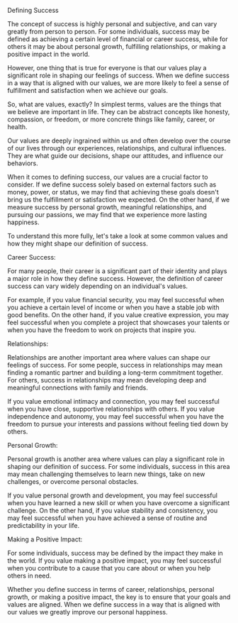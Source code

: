 Defining Success

The concept of success is highly personal and subjective, and can vary greatly from person to
person. For some individuals, success may be defined as achieving a certain level of financial or
career success, while for others it may be about personal growth, fulfilling relationships, or
making a positive impact in the world.

However, one thing that is true for everyone is that our values play a significant role in shaping
our feelings of success. When we define success in a way that is aligned with our values, we are
more likely to feel a sense of fulfillment and satisfaction when we achieve our goals.

So, what are values, exactly? In simplest terms, values are the things that we believe are important
in life. They can be abstract concepts like honesty, compassion, or freedom, or more concrete
things like family, career, or health.

Our values are deeply ingrained within us and often develop over the course of our lives through our
experiences, relationships, and cultural influences. They are what guide our decisions, shape our
attitudes, and influence our behaviors.

When it comes to defining success, our values are a crucial factor to consider. If we define success
solely based on external factors such as money, power, or status, we may find that achieving these
goals doesn't bring us the fulfillment or satisfaction we expected. On the other hand, if we
measure success by personal growth, meaningful relationships, and pursuing our passions, we may
find that we experience more lasting happiness.

To understand this more fully, let's take a look at some common values and how they might shape our
definition of success.

Career Success:

For many people, their career is a significant part of their identity and plays a major role in how
they define success. However, the definition of career success can vary widely depending on an
individual's values.

For example, if you value financial security, you may feel successful when you achieve a certain
level of income or when you have a stable job with good benefits. On the other hand, if you value
creative expression, you may feel successful when you complete a project that showcases your
talents or when you have the freedom to work on projects that inspire you.

Relationships:

Relationships are another important area where values can shape our feelings of success. For some
people, success in relationships may mean finding a romantic partner and building a long-term
commitment together. For others, success in relationships may mean developing deep and meaningful
connections with family and friends.

If you value emotional intimacy and connection, you may feel successful when you have close,
supportive relationships with others. If you value independence and autonomy, you may feel
successful when you have the freedom to pursue your interests and passions without feeling tied
down by others.

Personal Growth:

Personal growth is another area where values can play a significant role in shaping our definition
of success. For some individuals, success in this area may mean challenging themselves to learn new
things, take on new challenges, or overcome personal obstacles.

If you value personal growth and development, you may feel successful when you have learned a new
skill or when you have overcome a significant challenge. On the other hand, if you value stability
and consistency, you may feel successful when you have achieved a sense of routine and
predictability in your life.

Making a Positive Impact:

For some individuals, success may be defined by the impact they make in the world. If you value
making a positive impact, you may feel successful when you contribute to a cause that you care
about or when you help others in need.

Whether you define success in terms of career, relationships, personal growth, or making a positive
impact, the key is to ensure that your goals and values are aligned. When we define success in a
way that is aligned with our values we greatly improve our personal happiness.